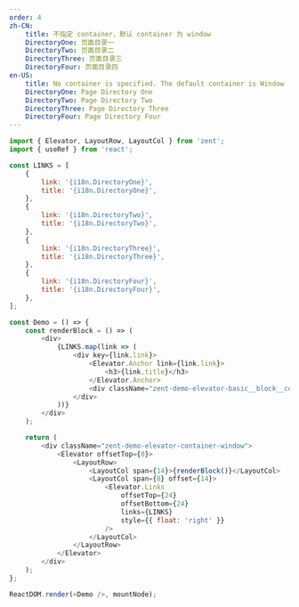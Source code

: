 ```yaml
---
order: 4
zh-CN:
	title: 不指定 container，默认 container 为 window
	DirectoryOne: 页面目录一
	DirectoryTwo: 页面目录二
	DirectoryThree: 页面目录三
	DirectoryFour: 页面目录四
en-US:
	title: No container is specified. The default container is Window
	DirectoryOne: Page Directory One
	DirectoryTwo: Page Directory Two
	DirectoryThree: Page Directory Three
	DirectoryFour: Page Directory Four
---
```


```js
import { Elevator, LayoutRow, LayoutCol } from 'zent';
import { useRef } from 'react';

const LINKS = [
	{
		link: '{i18n.DirectoryOne}',
		title: '{i18n.DirectoryOne}',
	},
	{
		link: '{i18n.DirectoryTwo}',
		title: '{i18n.DirectoryTwo}',
	},
	{
		link: '{i18n.DirectoryThree}',
		title: '{i18n.DirectoryThree}',
	},
	{
		link: '{i18n.DirectoryFour}',
		title: '{i18n.DirectoryFour}',
	},
];

const Demo = () => {
	const renderBlock = () => (
		<div>
			{LINKS.map(link => (
				<div key={link.link}>
					<Elevator.Anchor link={link.link}>
						<h3>{link.title}</h3>
					</Elevator.Anchor>
					<div className="zent-demo-elevator-basic__block__content" />
				</div>
			))}
		</div>
	);

	return (
		<div className="zent-demo-elevator-container-window">
			<Elevator offsetTop={0}>
				<LayoutRow>
					<LayoutCol span={14}>{renderBlock()}</LayoutCol>
					<LayoutCol span={8} offset={14}>
						<Elevator.Links
							offsetTop={24}
							offsetBottom={24}
							links={LINKS}
							style={{ float: 'right' }}
						/>
					</LayoutCol>
				</LayoutRow>
			</Elevator>
		</div>
	);
};

ReactDOM.render(<Demo />, mountNode);
```

<style>
	.zent-demo-elevator-container-window {
		background: #f7f7f7;
		padding: 24px;
		height: auto;
		overflow-y: auto;
	}
	.zent-demo-elevator-container-window__block__content {
		height: 350px;
	}
</style>
